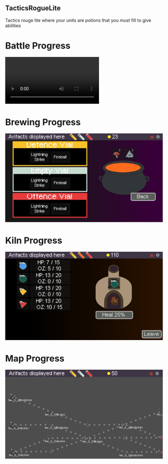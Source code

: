 ## TacticsRogueLite
Tactics rouge lite where your units are potions that you must fill to give abilities
# Battle Progress
![](progress/battle_progress.mp4)

# Brewing Progress
![](progress/brewing_progress.png)

# Kiln Progress
![](progress/kiln_progress.png)

# Map Progress
![](progress/map_progress.png)
